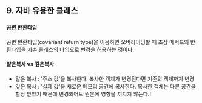 ## 9. 자바 유용한 클래스
#### 공변 반환타입
공변 반환타입(covariant return type)을 이용하면 오버라이딩할 때 조상 메서드의 반환타입을 자손 클래스의 타입으로 변경을 허용하는 것이다.

#### 얕은복사 vs 깊은복사
- 얕은 복사 : '주소 값'을 복사한다. 복사한 객체가 변경된다면 기존의 객체까지 변경
- 깊은 복사 : '실제 값'을 새로운 메모리 공간에 복사한다. 복사한 객체는 다른 공간을 할당 받았기 때문에 변경되어도 원본에 영향을 끼치지 않는다.!

